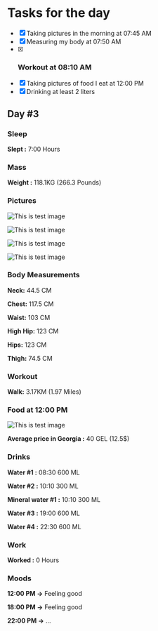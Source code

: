 # Tasks for the day

- [x] Taking pictures in the morning at 07:45 AM
- [x] Measuring my body at 07:50 AM
- [x] ### Workout at 08:10 AM
- [x] Taking pictures of food I eat at 12:00 PM
- [x] Drinking at least 2 liters

## Day #3

### Sleep

**Slept :** 7:00 Hours

### Mass

**Weight :** 118.1KG (266.3 Pounds)

### Pictures

![This is test image](./assets/3/front.jpg)

![This is test image](./assets/3/left.jpg)

![This is test image](./assets/3/back.jpg)

![This is test image](./assets/3/right.jpg)

### Body Measurements

**Neck:** 44.5 CM

**Chest:** 117.5 CM

**Waist:** 103 CM

**High Hip:** 123 CM

**Hips:** 123 CM

**Thigh:** 74.5 CM

### Workout

**Walk:** 3.17KM (1.97 Miles)

### Food at 12:00 PM

![This is test image](./assets/3/food.png)

**Average price in Georgia :** 40 GEL (12.5$)

### Drinks

**Water #1 :** 08:30 600 ML

**Water #2 :** 10:10 300 ML

**Mineral water #1 :** 10:10 300 ML

**Water #3 :** 19:00 600 ML

**Water #4 :** 22:30 600 ML

### Work

**Worked :** 0 Hours

### Moods

**12:00 PM ->** Feeling good

**18:00 PM ->** Feeling good

**22:00 PM ->** ...
